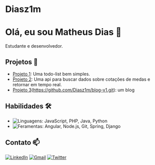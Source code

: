 # Diasz1m

# Olá, eu sou Matheus Dias 👋

Estudante e desenvolvedor. 

## Projetos 🚀
- [Projeto 1](https://github.com/Diasz1m/todo-list.git): Uma todo-list bem simples.
- [Projeto 2](https://github.com/Diasz1m/currency_quotation.git): Uma api para buscar dados sobre cotações de medas e retornar em tempo real.
- [Projeto 3](https://github.com/Diasz1m/blog-angular.git)(https://github.com/Diasz1m/blog-v1.git): um blog

## Habilidades 🛠️
- ![Linguagens](https://img.icons8.com/?size=20&id=EqulwTz4BZj0&format=png&color=000000): JavaScript, PHP, Java, Python
- ![Feramentas](https://img.icons8.com/?size=20&id=t2qhHbkztAbf&format=png&color=000000): Angular, Node.js, Git, Spring, Django

## Contato 📫

[![LinkedIn](https://img.icons8.com/?size=50&id=42823&format=png&color=000000)](https://www.linkedin.com/in/seu-perfil) [![Gmail](https://img.icons8.com/?size=50&id=nQ4dZIRCI0nW&format=png&color=000000)](mailto:matheusdias.2000@alunos.utfpr.edu.br) [![Twitter](https://img.icons8.com/?size=50&id=ClbD5JTFM7FA&format=png&color=000000)](https://x.com/jdjdjdjdjejwwjw) 


